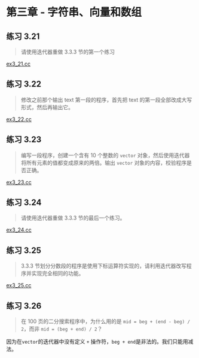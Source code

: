 # 第三章 - 字符串、向量和数组

## 练习 3.21  

> 请使用迭代器重做 3.3.3 节的第一个练习

[ex3_21.cc](https://github.com/PoacherBro/cpp-learning/blob/master/books/cpp-primer-5/chapter-3/ex3_21.cc)  



## 练习 3.22

> 修改之前那个输出 text 第一段的程序，首先把 text 的第一段全部改成大写形式，然后再输出它。

[ex3_22.cc](https://github.com/PoacherBro/cpp-learning/blob/master/books/cpp-primer-5/chapter-3/ex3_22.cc)  



## 练习 3.23

> 编写一段程序，创建一个含有 10 个整数的 `vector` 对象，然后使用迭代器将所有元素的值都变成原来的两倍。输出 `vector` 对象的内容，校验程序是否正确。

[ex3_23.cc](https://github.com/PoacherBro/cpp-learning/blob/master/books/cpp-primer-5/chapter-3/ex3_23.cc)



## 练习 3.24 

> 请使用迭代器重做 3.3.3 节的最后一个练习。

[ex3_24.cc](https://github.com/PoacherBro/cpp-learning/blob/master/books/cpp-primer-5/chapter-3/ex3_24.cc)

## 练习 3.25

> 3.3.3 节划分分数段的程序是使用下标运算符实现的，请利用迭代器改写程序并实现完全相同的功能。

[ex3_25.cc](https://github.com/PoacherBro/cpp-learning/blob/master/books/cpp-primer-5/chapter-3/ex3_25.cc)

## 练习 3.26

> 在 100 页的二分搜索程序中，为什么用的是 `mid = beg + (end - beg) / 2`，而非 `mid = (beg + end) / 2`？

因为在`vector`的迭代器中没有定义 `+` 操作符，`beg + end`是非法的。我们只能用减法。 

